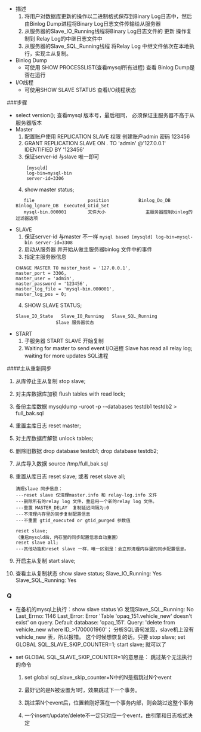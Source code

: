 + 描述
    1. 将用户对数据库更新的操作以二进制格式保存到Binary Log日志中，然后由Binlog Dump进程将Binary Log日志文件传输给从服务器
    2. 从服务器的Slave_IO_Running线程将Binary Log日志文件的 更新 操作复制到 Relay Log的中继日志文件中
    3. 从服务器的Slave_SQL_Running线程 将Relay Log 中继文件依次在本地执行，实现主从复制。
+ Binlog Dump
    + 可使用 SHOW PROCESSLIST(查看mysql所有进程) 查看 Binlog Dump是否在运行
+ I/O线程
    + 可使用SHOW SLAVE STATUS 查看I/O线程状态
    
###步骤
+ select version(); 查看mysql 版本号，最后相同， 必须保证主服务器不高于从服务器版本
+ Master
    1. 配置账户使用 REPLICATION SLAVE 权限 创建账户admin 密码 123456
    2. GRANT REPLICATION SLAVE ON *.* TO 'admin' @'127.0.0.1' IDENTIFIED BY '123456'
    3. 保证server-id 与slave 唯一即可
    ```mysql based
        [mysqld]
        log-bin=mysql-bin
        server-id=3306
    ```
    4. show master status;
     ```
        file                    position           Binlog_Do_DB     Binlog_lgnore_DB  Executed_Gtid_Set
        mysql-bin.000001        文件大小               主服务器控制binlog的过滤器选项    
    ```
+ SLAVE
    1. 保证server-id 与master 不一样
           ```mysql based
               [mysqld]
               log-bin=mysql-bin
               server-id=3308
           ```
    2. 启动从服务器 并开始从做主服务器binlog 文件中的事件
    3. 指定主服务器信息
    ```
    CHANGE MASTER TO master_host = '127.0.0.1',
    master_port = 3306,
    master_user = 'admin',
    master_password = '123456',
    master_log_file = 'mysql-bin.000001',
    master_log_pos = 0;
    ```
    4. SHOW SLAVE STATUS;
    ```
    Slave_IO_State   Slave_IO_Running   Slave_SQL_Running
                   Slave 服务器状态
   ```
+ START
    1. 子服务器 START SLAVE 开始复制
    2.  Waiting for master to send event I/O进程
        Slave has read all relay log; waiting for more updates SQL进程

####主从重新同步
1. 从库停止主从复制
stop slave;
 
2. 对主库数据库加锁
flush tables with read lock;
 
3. 备份主库数据
mysqldump -uroot -p --databases testdb1 testdb2 > full_bak.sql
 
4. 重置主库日志
reset master;
 
5. 对主库数据库解锁
unlock tables;
 
6. 删除旧数据
drop database testdb1;
drop database testdb2;
 
7. 从库导入数据
source /tmp/full_bak.sql
 
8. 重置从库日志
reset slave; 或者 reset slave all;
    ```text
    清理slave 同步信息：
    ---reset slave 仅清理master.info 和 relay-log.info 文件
    ---删除所有的relay log 文件，重启用一个新的relay log 文件。
    ---重置 MASTER_DELAY  复制延迟间隔为:0
    ---不清理内存里的同步复制配置信息
    ---不重置 gtid_executed or gtid_purged 参数值
      
    reset slave;
    （重启mysqld后，内存里的同步配置信息自动重置）
    reset slave all;
    ---其他功能和reset slave 一样，唯一区别是：会立即清理内存里的同步配置信息。
    ```
9. 开启主从复制
start slave;
  
10. 查看主从复制状态
show slave status;
Slave_IO_Running: Yes
Slave_SQL_Running: Yes

### Q
  + 在备机的mysql上执行：show slave status \G
  发现Slave_SQL_Running: No
        Last_Errno: 1146
        Last_Error: Error 'Table 'opaq_151.vehicle_new' doesn't exist' on query. Default database: 'opaq_151'. Query: 'delete from vehicle_new where ID_>1700001960'；
  分析SQL语句发现，slave机上没有 vehicle_new 表，所以报错。
  这个时候想恢复的话，只要
  stop slave;
  set GLOBAL SQL_SLAVE_SKIP_COUNTER=1;
  start slave;
  就可以了
  
   - set GLOBAL SQL_SLAVE_SKIP_COUNTER=1的意思是：
        跳过某个无法执行的命令
     1. set global sql_slave_skip_counter=N中的N是指跳过N个event
  
     2. 最好记的是N被设置为1时，效果跳过下一个事务。
  
     3. 跳过第N个event后，位置若刚好落在一个事务内部，则会跳过这整个事务
  
     4. 一个insert/update/delete不一定只对应一个event，由引擎和日志格式决定
     
     
    
    
